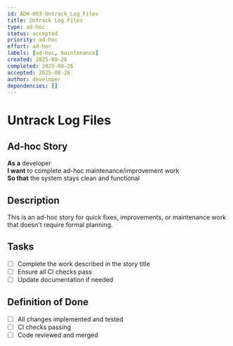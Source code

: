 ```yaml
---
id: ADH-003-Untrack_Log_Files
title: Untrack Log Files
type: ad-hoc
status: accepted  
priority: ad-hoc
effort: ad-hoc
labels: [ad-hoc, maintenance]
created: 2025-08-26
completed: 2025-08-26
accepted: 2025-08-26
author: developer
dependencies: []
---
```


# Untrack Log Files

## Ad-hoc Story

**As a** developer  
**I want** to complete ad-hoc maintenance/improvement work  
**So that** the system stays clean and functional

## Description

This is an ad-hoc story for quick fixes, improvements, or maintenance work that doesn't require formal planning.

## Tasks

- [ ] Complete the work described in the story title
- [ ] Ensure all CI checks pass
- [ ] Update documentation if needed

## Definition of Done

- [ ] All changes implemented and tested
- [ ] CI checks passing
- [ ] Code reviewed and merged
